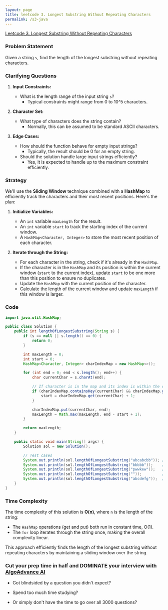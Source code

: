 ```yaml
---
layout: page
title: leetcode 3. Longest Substring Without Repeating Characters
permalink: /s3-java
---
```

[Leetcode 3. Longest Substring Without Repeating Characters](https://algoadvance.github.io/algoadvance/l3)
### Problem Statement

Given a string `s`, find the length of the longest substring without repeating characters.

### Clarifying Questions

1. **Input Constraints:**
   - What is the length range of the input string `s`?
     - Typical constraints might range from 0 to 10^5 characters.

2. **Character Set:**
   - What type of characters does the string contain? 
     - Normally, this can be assumed to be standard ASCII characters.

3. **Edge Cases:**
   - How should the function behave for empty input strings?
     - Typically, the result should be 0 for an empty string.
   - Should the solution handle large input strings efficiently?
     - Yes, it is expected to handle up to the maximum constraint efficiently.

### Strategy

We'll use the **Sliding Window** technique combined with a **HashMap** to efficiently track the characters and their most recent positions. Here's the plan:

1. **Initialize Variables:**
   - An `int` variable `maxLength` for the result.
   - An `int` variable `start` to track the starting index of the current window.
   - A `HashMap<Character, Integer>` to store the most recent position of each character.

2. **Iterate through the String:**
   - For each character in the string, check if it's already in the `HashMap`.
   - If the character is in the `HashMap` and its position is within the current window (`start` to the current index), update `start` to be one more than this position to ensure no duplicates.
   - Update the `HashMap` with the current position of the character.
   - Calculate the length of the current window and update `maxLength` if this window is larger.

### Code

```java
import java.util.HashMap;

public class Solution {
    public int lengthOfLongestSubstring(String s) {
        if (s == null || s.length() == 0) {
            return 0;
        }

        int maxLength = 0;
        int start = 0;
        HashMap<Character, Integer> charIndexMap = new HashMap<>();

        for (int end = 0; end < s.length(); end++) {
            char currentChar = s.charAt(end);

            // If character is in the map and its index is within the current window
            if (charIndexMap.containsKey(currentChar) && charIndexMap.get(currentChar) >= start) {
                start = charIndexMap.get(currentChar) + 1;
            }

            charIndexMap.put(currentChar, end);
            maxLength = Math.max(maxLength, end - start + 1);
        }

        return maxLength;
    }

    public static void main(String[] args) {
        Solution sol = new Solution();

        // Test cases
        System.out.println(sol.lengthOfLongestSubstring("abcabcbb")); // Output: 3
        System.out.println(sol.lengthOfLongestSubstring("bbbbb"));    // Output: 1
        System.out.println(sol.lengthOfLongestSubstring("pwwkew"));   // Output: 3
        System.out.println(sol.lengthOfLongestSubstring(""));         // Output: 0
        System.out.println(sol.lengthOfLongestSubstring("abcdefg"));  // Output: 7
    }
}
```

### Time Complexity

The time complexity of this solution is **O(n)**, where `n` is the length of the string:

- The `HashMap` operations (get and put) both run in constant time, O(1).
- The `for` loop iterates through the string once, making the overall complexity linear.

This approach efficiently finds the length of the longest substring without repeating characters by maintaining a sliding window over the string.


### Cut your prep time in half and DOMINATE your interview with [AlgoAdvance AI](https://algoAdvance.com)

- Got blindsided by a question you didn't expect?

- Spend too much time studying?

- Or simply don't have the time to go over all 3000 questions?

